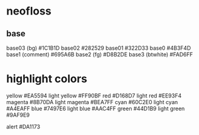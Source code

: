 # neofloss

## base

base03 (bg)       #1C1B1D
base02            #282529
base01            #322D33
base0             #4B3F4D
base1  (comment)  #695A6B
base2  (fg)       #D8B2DE
base3  (btwhite)  #FAD6FF

# highlight colors

yellow            #EA5594
  light yellow      #FF90BF
red               #D168D7
  light red         #EE93F4
magenta           #8B70DA
  light magenta     #BEA7FF
cyan              #60C2E0
  light cyan        #A4EAFF
blue              #7497E6
  light blue        #AAC4FF
green             #44D1B9
  light green       #9AF9E9

alert             #DA1173